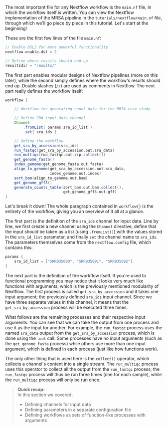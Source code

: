 The most important file for any Nextflow workflow is the `main.nf` file, in
which the workflow itself is written. You can view the Nextflow implementation
of the MRSA pipeline in the `tutorials/nextflow/main.nf` file, through which we'll 
go piece by piece in this tutorial. Let's start at the beginning!

These are the first few lines of the file `main.nf`:

```groovy
// Enable DSL2 for more powerful functionality
nextflow.enable.dsl = 2

// Define where results should end up
resultsdir = "results/"
```

The first part enables modular designs of Nextflow pipelines (more on this
later), while the second simply defines where the workflow's results should end
up. Double slashes (`//`) are used as comments in Nextflow. The next part
really defines the workflow itself:

```groovy
workflow {

    // Workflow for generating count data for the MRSA case study

    // Define SRA input data channel
    Channel
        .fromList( params.sra_id_list )
        .set{ sra_ids }

    // Define the workflow
    get_sra_by_accession(sra_ids)
    run_fastqc(get_sra_by_accession.out.sra_data)
    run_multiqc(run_fastqc.out.zip.collect())
    get_genome_fasta()
    index_genome(get_genome_fasta.out.fasta)
    align_to_genome(get_sra_by_accession.out.sra_data,
                    index_genome.out.index)
    sort_bam(align_to_genome.out.bam)
    get_genome_gff3()
    generate_counts_table(sort_bam.out.bam.collect(),
                          get_genome_gff3.out.gff)
}
```

Let's break it down! The whole paragraph contained in `workflow{}` is the
entirety of the workflow, giving you an overview of it all at a glance.

The first part is the definition of the `sra_ids` channel for input data. Line
by line, we first create a new channel using the `Channel` directive, define
that the input should be taken as a list (using `.fromList()`) with the values
stored in the `sra_id_list` parameter, and finally `set` the channel name to
`sra_ids`. The parameters themselves come from the `nextflow.config` file,
which contains this:

```groovy
params {
    sra_id_list = ["SRR935090", "SRR935091", "SRR935092"]
}
```

The next part is the definition of the workflow itself. If you're used to
functional programming you may notice that it looks very much like functions
with arguments, which is the previously mentioned modularity of Nextflow. The
first process is called `get_sra_by_accession` and it takes one input argument;
the previously defined `sra_ids` input channel. Since we have three separate
values in this channel, it means that the `get_sra_by_accession` process will
be executed three times.

What follows are the remaining processes and their respective input arguments.
You can see that we can take the output from one process and use it as the
input for another. For example, the `run_fastqc` process uses the named
`sra_data` output from the `get_sra_by_accession` process, which is done using
the `.out` call. Some processes have no input arguments (such as the
`get_genome_fasta` process) while others use more than one input argument,
which is defined in each process (just like how functions work).

The only other thing that is used here is the `collect()` operator, which
collects a channel's content into a single stream. The `run_multiqc` process
uses this operator to collect all the output from the `run_fastqc` process; the
`run_fastqc` process will thus be run three times (one for each sample), while
the `run_multiqc` process will only be run once.

> **Quick recap:** <br>
> In this section we covered:
>
> - Defining channels for input data
> - Defining parameters in a separate configuration file
> - Defining workflows as sets of function-like processes with arguments
